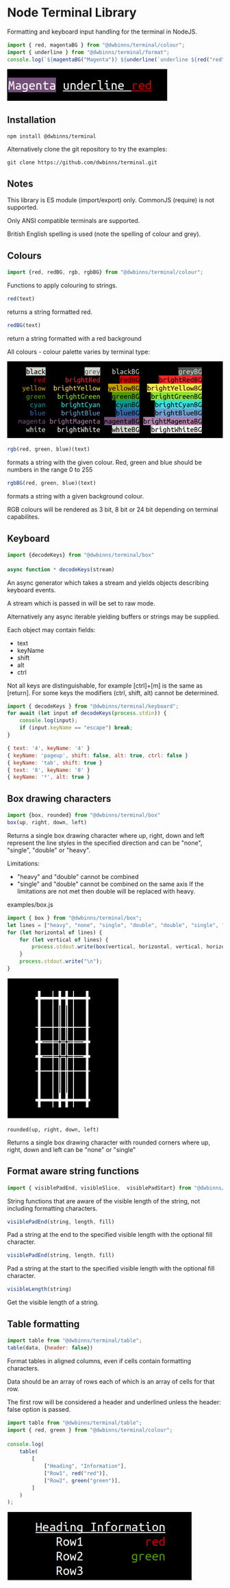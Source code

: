 # Node Terminal Library

Formatting and keyboard input handling for the terminal in NodeJS.

```javascript
import { red, magentaBG } from "@dwbinns/terminal/colour";
import { underline } from "@dwbinns/terminal/format";
console.log(`${magentaBG("Magenta")} ${underline(`underline ${red("red")}`)}`);
```

![Formatting example](https://raw.githubusercontent.com/dwbinns/terminal/main/docs/format.png)

## Installation

    npm install @dwbinns/terminal

Alternatively clone the git repository to try the examples:

    git clone https://github.com/dwbinns/terminal.git

## Notes

This library is ES module (import/export) only. CommonJS (require) is not supported.

Only ANSI compatible terminals are supported.

British English spelling is used (note the spelling of colour and grey).

## Colours

```javascript
import {red, redBG, rgb, rgbBG} from "@dwbinns/terminal/colour";
```

Functions to apply colouring to strings.

```javascript
red(text)
```
returns a string formatted red.

```javascript
redBG(text)
```
return a string formatted with a red background

All colours - colour palette varies by terminal type:

![Colours](https://raw.githubusercontent.com/dwbinns/terminal/main/docs/colours.png)

```javascript
rgb(red, green, blue)(text)
```
formats a string with the given colour. Red, green and blue should be numbers in the range 0 to 255
```javascript
rgbBG(red, green, blue)(text)
```
formats a string with a given background colour.

RGB colours will be rendered as 3 bit, 8 bit or 24 bit depending on terminal capabilites.


## Keyboard

```javascript
import {decodeKeys} from "@dwbinns/terminal/box"

async function * decodeKeys(stream)
```


An async generator which takes a stream and yields objects
describing keyboard events.

A stream which is passed in will be set to raw mode.

Alternatively any async iterable yielding buffers or strings may be supplied.

Each object may contain fields:
- text
- keyName
- shift
- alt
- ctrl

Not all keys are distinguishable, for example [ctrl]+[m] is the same as [return]. For some keys the modifiers (ctrl, shift, alt) cannot be determined.

```javascript
import { decodeKeys } from "@dwbinns/terminal/keyboard";
for await (let input of decodeKeys(process.stdin)) {
    console.log(input);
    if (input.keyName == "escape") break;
}
```

```javascript
{ text: '4', keyName: '4' }
{ keyName: 'pageup', shift: false, alt: true, ctrl: false }
{ keyName: 'tab', shift: true }
{ text: '8', keyName: '8' }
{ keyName: '*', alt: true }
```

## Box drawing characters

```javascript
import {box, rounded} from "@dwbinns/terminal/box"
box(up, right, down, left)
```

Returns a single box drawing character
where up, right, down and left represent the line styles in the specified direction and can be "none", "single", "double" or "heavy".

Limitations:
* "heavy" and "double" cannot be combined
* "single" and "double" cannot be combined on the same axis
If the limitations are not met then double will be replaced with heavy.

examples/box.js
```javascript
import { box } from "@dwbinns/terminal/box";
let lines = ["heavy", "none", "single", "double", "double", "single", "none", "heavy"];
for (let horizontal of lines) {
    for (let vertical of lines) {
        process.stdout.write(box(vertical, horizontal, vertical, horizontal));
    }
    process.stdout.write("\n");
}
```
![Box drawing](https://raw.githubusercontent.com/dwbinns/terminal/main/docs/boxes.png)

    rounded(up, right, down, left)

Returns a single box drawing character with rounded corners where up, right, down and left can be "none" or "single"

## Format aware string functions

```javascript
import { visiblePadEnd, visibleSlice,  visiblePadStart} from "@dwbinns/terminal/string";
```

String functions that are aware of the visible length of the string, not including formatting characters.


```javascript
visiblePadEnd(string, length, fill)
```
Pad a string at the end to the specified visible length with the optional fill character.

```javascript
visiblePadEnd(string, length, fill)
```
Pad a string at the start to the specified visible length with the optional fill character.


```javascript
visibleLength(string)
```
Get the visible length of a string.

## Table formatting

```javascript
import table from "@dwbinns/terminal/table";
table(data, {header: false})
```

Format tables in aligned columns, even if cells contain formatting characters.

Data should be an array of rows each of which is an array of cells for that row.

The first row will be considered a header and underlined unless the header: false option is passed.

```javascript
import table from "@dwbinns/terminal/table";
import { red, green } from "@dwbinns/terminal/colour";

console.log(
    table(
        [
            ["Heading", "Information"],
            ["Row1", red("red")],
            ["Row2", green("green")],
        ]
    )
);
```

![Table](https://raw.githubusercontent.com/dwbinns/terminal/main/docs/table.png)



